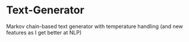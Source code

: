 # Text-Generator
Markov chain-based text generator with temperature handling (and new features as I get better at NLP)
